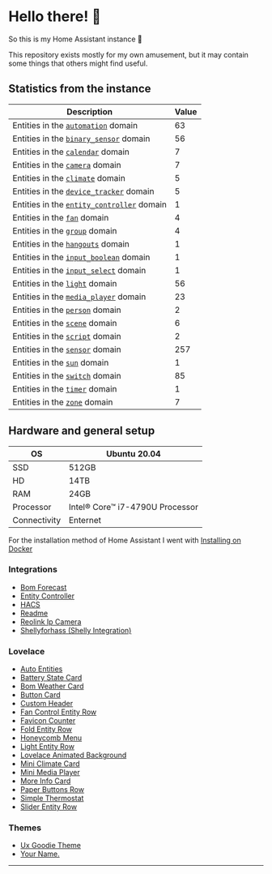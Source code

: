 # Hello there! 👋

So this is my Home Assistant instance 🎉

This repository exists mostly for my own amusement, but it may contain some things that others might find useful.

## Statistics from the instance

Description | Value
-- | --
Entities in the [`automation`](https://www.home-assistant.io/components/automation) domain | 63
Entities in the [`binary_sensor`](https://www.home-assistant.io/components/binary_sensor) domain | 56
Entities in the [`calendar`](https://www.home-assistant.io/components/calendar) domain | 7
Entities in the [`camera`](https://www.home-assistant.io/components/camera) domain | 7
Entities in the [`climate`](https://www.home-assistant.io/components/climate) domain | 5
Entities in the [`device_tracker`](https://www.home-assistant.io/components/device_tracker) domain | 5
Entities in the [`entity_controller`](https://www.home-assistant.io/components/entity_controller) domain | 1
Entities in the [`fan`](https://www.home-assistant.io/components/fan) domain | 4
Entities in the [`group`](https://www.home-assistant.io/components/group) domain | 4
Entities in the [`hangouts`](https://www.home-assistant.io/components/hangouts) domain | 1
Entities in the [`input_boolean`](https://www.home-assistant.io/components/input_boolean) domain | 1
Entities in the [`input_select`](https://www.home-assistant.io/components/input_select) domain | 1
Entities in the [`light`](https://www.home-assistant.io/components/light) domain | 56
Entities in the [`media_player`](https://www.home-assistant.io/components/media_player) domain | 23
Entities in the [`person`](https://www.home-assistant.io/components/person) domain | 2
Entities in the [`scene`](https://www.home-assistant.io/components/scene) domain | 6
Entities in the [`script`](https://www.home-assistant.io/components/script) domain | 2
Entities in the [`sensor`](https://www.home-assistant.io/components/sensor) domain | 257
Entities in the [`sun`](https://www.home-assistant.io/components/sun) domain | 1
Entities in the [`switch`](https://www.home-assistant.io/components/switch) domain | 85
Entities in the [`timer`](https://www.home-assistant.io/components/timer) domain | 1
Entities in the [`zone`](https://www.home-assistant.io/components/zone) domain | 7

## Hardware and general setup

OS | Ubuntu 20.04
-- | --
SSD | 512GB
HD  | 14TB
RAM | 24GB
Processor | Intel® Core™ i7-4790U Processor
Connectivity | Enternet

For the installation method of Home Assistant I went with [Installing on Docker](https://www.home-assistant.io/docs/installation/docker/)

### Integrations
- [Bom Forecast](https://github.com/DavidFW1960/bom_forecast)
- [Entity Controller](https://github.com/danobot/entity-controller)
- [HACS](https://github.com/hacs/integration)
- [Readme](https://github.com/custom-components/readme)
- [Reolink Ip Camera](https://github.com/fwestenberg/reolink)
- [Shellyforhass (Shelly Integration)](https://github.com/StyraHem/ShellyForHASS)

### Lovelace
- [Auto Entities](https://github.com/thomasloven/lovelace-auto-entities)
- [Battery State Card](https://github.com/maxwroc/battery-state-card)
- [Bom Weather Card](https://github.com/DavidFW1960/bom-weather-card)
- [Button Card](https://github.com/custom-cards/button-card)
- [Custom Header](https://github.com/maykar/custom-header)
- [Fan Control Entity Row](https://github.com/finity69x2/fan-control-entity-row)
- [Favicon Counter](https://github.com/custom-cards/favicon-counter)
- [Fold Entity Row](https://github.com/thomasloven/lovelace-fold-entity-row)
- [Honeycomb Menu](https://github.com/Sian-Lee-SA/honeycomb-menu)
- [Light Entity Row](https://github.com/custom-cards/light-entity-row)
- [Lovelace Animated Background](https://github.com/Villhellm/lovelace-animated-background)
- [Mini Climate Card](https://github.com/artem-sedykh/mini-climate-card)
- [Mini Media Player](https://github.com/kalkih/mini-media-player)
- [More Info Card](https://github.com/thomasloven/lovelace-more-info-card)
- [Paper Buttons Row](https://github.com/jcwillox/lovelace-paper-buttons-row)
- [Simple Thermostat](https://github.com/nervetattoo/simple-thermostat)
- [Slider Entity Row](https://github.com/thomasloven/lovelace-slider-entity-row)

### Themes
- [Ux Goodie Theme](https://github.com/fi-sch/ux_goodie_theme)
- [Your Name.](https://github.com/Nihvel/your_name)
***
